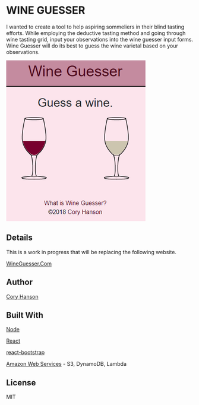 # WINE GUESSER
I wanted to create a tool to help aspiring sommeliers in their blind tasting efforts. While employing the deductive tasting method and going through wine tasting grid, input your observations into the wine guesser input forms. Wine Guesser will do its best to guess the wine varietal based on your observations.

<img src="./img/wine-guesser-main.png">

## Details
This is a work in progress that will be replacing the following website.

[WineGuesser.Com](https://wineguesser.com)

## Author
[Cory Hanson](https://coryhanson.us)

## Built With
[Node](https://nodejs.org)

[React](https://reactjs.org)

[react-bootstrap](https://react-bootstrap.netlify.com/)

[Amazon Web Services](https://aws.amazon.com/) - S3, DynamoDB, Lambda

## License
MIT